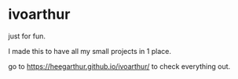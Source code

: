 # ivoarthur
just for fun.

I made this to have all my small projects in 1 place.

go to https://heegarthur.github.io/ivoarthur/ to check everything out.
